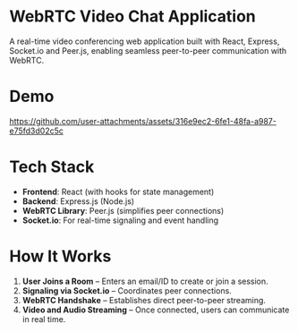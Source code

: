 # WebRTC Video Chat Application

A real-time video conferencing web application built with React, Express, Socket.io and Peer.js, enabling seamless peer-to-peer communication with WebRTC.

# Demo 

https://github.com/user-attachments/assets/316e9ec2-6fe1-48fa-a987-e75fd3d02c5c

# Tech Stack

- **Frontend**: React (with hooks for state management)
- **Backend**: Express.js (Node.js)
- **WebRTC Library**: Peer.js (simplifies peer connections)
- **Socket.io**: For real-time signaling and event handling

# How It Works

1) **User Joins a Room** – Enters an email/ID to create or join a session.
2) **Signaling via Socket.io** – Coordinates peer connections.
3) **WebRTC Handshake** – Establishes direct peer-to-peer streaming.
4) **Video and Audio Streaming** – Once connected, users can communicate in real time.
